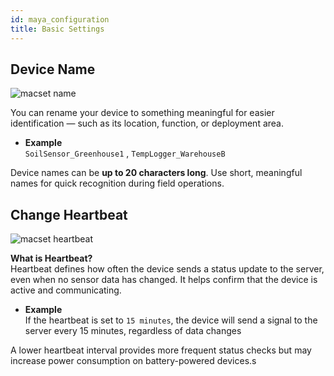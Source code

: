 ```yaml
---
id: maya_configuration
title: Basic Settings
---
```


## Device Name

![macset name](/img/controller/lora-controller-macset/controller_name_change.svg)

You can rename your device to something meaningful for easier identification — such as its location, function, or deployment area.

- **Example**  
  `SoilSensor_Greenhouse1` , `TempLogger_WarehouseB`

Device names can be **up to 20 characters long**. Use short, meaningful names for quick recognition during field operations.

## Change Heartbeat

![macset heartbeat](/img/controller/lora-controller-macset/heartbeat_controller.svg)

**What is Heartbeat?**  
Heartbeat defines how often the device sends a status update to the server, even when no sensor data has changed. It helps confirm that the device is active and communicating.

- **Example**  
  If the heartbeat is set to `15 minutes`, the device will send a signal to the server every 15 minutes, regardless of data changes

A lower heartbeat interval provides more frequent status checks but may increase power consumption on battery-powered devices.s
